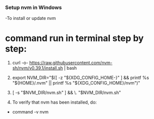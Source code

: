 
### Setup nvm in Windows

-To install or update nvm
# command run in terminal step by step: 
1. curl -o- https://raw.githubusercontent.com/nvm-sh/nvm/v0.39.1/install.sh | bash
2. export NVM_DIR="$([ -z "${XDG_CONFIG_HOME-}" ]                      && printf %s "${HOME}/.nvm" || printf %s "${XDG_CONFIG_HOME}/nvm")"
3. [ -s "$NVM_DIR/nvm.sh" ] && \. "$NVM_DIR/nvm.sh"

4. To verify that nvm has been installed, do:

- command -v nvm
